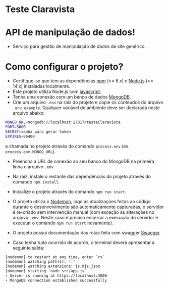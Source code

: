 ﻿# Teste Claravista

# API de manipulação de dados!

- Serviço para gestão de manipulação de dados de site genérico.

# Como configurar o projeto?

- Certifique-se que tem as dependências [npm](https://www.npmjs.com/) (>= 6.x) e [Node.js](https://nodejs.org/) (>= 14.x) instaladas localmente.
- Este projeto utiliza Node.js com [javascript](https://www.javascript.com/).
- Tenha uma conexão com um banco de dados [MongoDB](https://www.mongodb.com/).
- Crie um arquivo `.env` na raíz do projeto e copie os conteúdos do arquivo `.env.example`. Qualquer variável de ambiente deve ser declarada neste arquivo abaixo:
```sh
MONGO_URL=mongodb://localhost:27017/testeClaravista
PORT=3000
SECRET=senha para gerar token
EXPIRES=86400
```
e chamada no projeto através do comando `process.env` (ex. `process.env.MONGO_URL`).
- Preencha a URL de conexão ao seu banco do MongoDB na primeira linha o arquivo `.env`.

- Na raíz, instale o restante das dependências do projeto através do comando `npm install`.

- Inicialize o projeto através do comando `npm run start`.

- O projeto utiliza o [Nodemon](https://nodemon.io/), logo as atualizações feitas ao código durante o desenvolvimento são automaticamente capturadas, o servidor é re-criado sem intervenção manual (com exceção às alterações no arquivo `.env`. Neste caso é preciso encerrar a execução do servidor e executar o comando `npm run start` novamente).

- O projeto possui documentação das rotas feita com swagger [Swagger](http://localhost:3000/documents/)

- Caso tenha tudo ocorrido de acordo, o terminal deverá apresentar a seguinte saída:
```sh
[nodemon] to restart at any time, enter `rs`
[nodemon] watching path(s): *.*
[nodemon] watching extensions: js,mjs,json
[nodemon] starting `node src/app.js`
⚡️ Server is running at https://localhost:3000
⚡️ MongoDB connection established successfully
```
